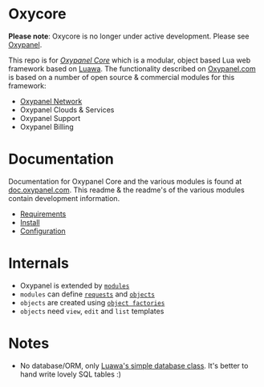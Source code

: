 # Oxycore

**Please note**: Oxycore is no longer under active development. Please see [Oxypanel](http://oxypanel.com).

This repo is for [_Oxypanel Core_](http://oxypanel.org) which is a modular, object based Lua web framework based on [Luawa](http://luawa.com). The functionality described on [Oxypanel.com](http://oxypanel.com) is based on a number of open source & commercial modules for this framework:

+ [Oxypanel Network](http://github.com/Oxypanel/Network)
+ Oxypanel Clouds & Services
+ Oxypanel Support
+ Oxypanel Billing


# Documentation

Documentation for Oxypanel Core and the various modules is found at [doc.oxypanel.com](http://doc.oxypanel.com). This readme & the readme's of the various modules contain development information.

+ [Requirements](http://doc.oxypanel.com/Requirements)
+ [Install](http://doc.oxypanel.com/Install)
+ [Configuration](http://doc.oxypanel.com/Configuration)


# Internals

+ Oxypanel is extended by [`modules`](http://doc.oxypanel.com/Development/Modules)
+ `modules` can define [`requests`](http://doc.oxypanel.com/Development/ModuleRequests) and [`objects`](http://doc.oxypanel.com/Development/Objects)
+ `objects` are created using [`object factories`](http://doc.oxypanel.com/Development/ObjectFactories)
+ `objects` need `view`, `edit` and `list` templates


# Notes

+ No database/ORM, only [Luawa's simple database class](http://doc.luawa.com/database). It's better to hand write lovely SQL tables :)
